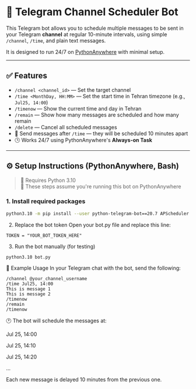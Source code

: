 # 📅 Telegram Channel Scheduler Bot

This Telegram bot allows you to schedule multiple messages to be sent in your Telegram **channel** at regular 10-minute intervals, using simple `/channel`, `/time`, and plain text messages.

It is designed to run 24/7 on [PythonAnywhere](https://www.pythonanywhere.com/) with minimal setup.

---

## ✅ Features

- `/channel <channel_id>` — Set the target channel  
- `/time <MonthDay, HH:MM>` — Set the start time in Tehran timezone (e.g., `Jul25, 14:00`)  
- `/timenow` — Show the current time and day in Tehran  
- `/remain` — Show how many messages are scheduled and how many remain
- `/delete` — Cancel all scheduled messages
- 📨 Send messages after `/time` — they will be scheduled 10 minutes apart  
- 🕒 Works 24/7 using PythonAnywhere's **Always-on Task**  

---

## ⚙️ Setup Instructions (PythonAnywhere, Bash)

> 🐍 Requires Python 3.10  
> 📍 These steps assume you're running this bot on PythonAnywhere

### 1. Install required packages

```bash
python3.10 -m pip install --user python-telegram-bot==20.7 APScheduler pytz
```
2. Replace the bot token
Open your bot.py file and replace this line:

```
TOKEN = "YOUR_BOT_TOKEN_HERE"
```

3. Run the bot manually (for testing)
```
python3.10 bot.py
```
💬 Example Usage
In your Telegram chat with the bot, send the following:

```
/channel @your_channel_username
/time Jul25, 14:00
This is message 1
This is message 2
/timenow
/remain
/timenow
```
🕐 The bot will schedule the messages at:

Jul 25, 14:00

Jul 25, 14:10

Jul 25, 14:20

...

Each new message is delayed 10 minutes from the previous one.
